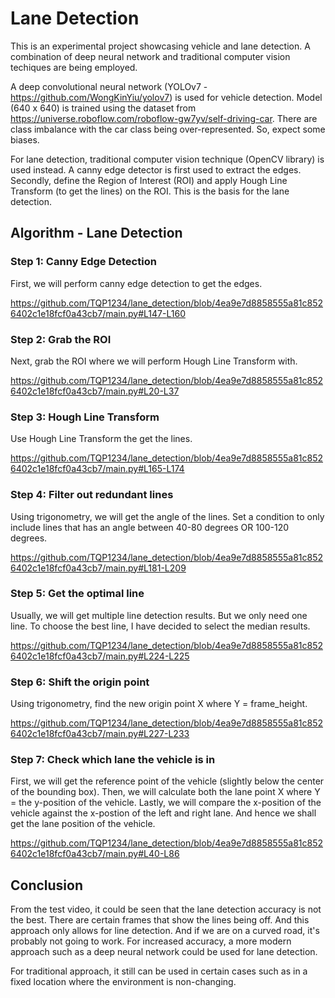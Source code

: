 # Lane Detection

This is an experimental project showcasing vehicle and lane detection. A combination of deep neural network and traditional computer vision techiques are being employed.

A deep convolutional neural network (YOLOv7 - https://github.com/WongKinYiu/yolov7) is used for vehicle detection. Model (640 x 640) is trained using the dataset from https://universe.roboflow.com/roboflow-gw7yv/self-driving-car. There are class imbalance with the car class being over-represented. So, expect some biases.

For lane detection, traditional computer vision technique (OpenCV library) is used instead. A canny edge detector is first used to extract the edges. Secondly, define the Region of Interest (ROI) and apply Hough Line Transform (to get the lines) on the ROI. This is the basis for the lane detection.

## Algorithm - Lane Detection

### Step 1: Canny Edge Detection

First, we will perform canny edge detection to get the edges.

https://github.com/TQP1234/lane_detection/blob/4ea9e7d8858555a81c8526402c1e18fcf0a43cb7/main.py#L147-L160

### Step 2: Grab the ROI

Next, grab the ROI where we will perform Hough Line Transform with.

https://github.com/TQP1234/lane_detection/blob/4ea9e7d8858555a81c8526402c1e18fcf0a43cb7/main.py#L20-L37

### Step 3: Hough Line Transform

Use Hough Line Transform the get the lines.

https://github.com/TQP1234/lane_detection/blob/4ea9e7d8858555a81c8526402c1e18fcf0a43cb7/main.py#L165-L174

### Step 4: Filter out redundant lines

Using trigonometry, we will get the angle of the lines. Set a condition to only include lines that has an angle between 40-80 degrees OR 100-120 degrees.

https://github.com/TQP1234/lane_detection/blob/4ea9e7d8858555a81c8526402c1e18fcf0a43cb7/main.py#L181-L209

### Step 5: Get the optimal line

Usually, we will get multiple line detection results. But we only need one line. To choose the best line, I have decided to select the median results.

https://github.com/TQP1234/lane_detection/blob/4ea9e7d8858555a81c8526402c1e18fcf0a43cb7/main.py#L224-L225

### Step 6: Shift the origin point

Using trigonometry, find the new origin point X where Y = frame_height.

https://github.com/TQP1234/lane_detection/blob/4ea9e7d8858555a81c8526402c1e18fcf0a43cb7/main.py#L227-L233

### Step 7: Check which lane the vehicle is in

First, we will get the reference point of the vehicle (slightly below the center of the bounding box). Then, we will calculate both the lane point X where Y = the y-position of the vehicle. Lastly, we will compare the x-position of the vehicle against the x-postion of the left and right lane. And hence we shall get the lane position of the vehicle.

https://github.com/TQP1234/lane_detection/blob/4ea9e7d8858555a81c8526402c1e18fcf0a43cb7/main.py#L40-L86

## Conclusion

From the test video, it could be seen that the lane detection accuracy is not the best. There are certain frames that show the lines being off. And this approach only allows for line detection. And if we are on a curved road, it's probably not going to work. For increased accuracy, a more modern approach such as a deep neural network could be used for lane detection.

For traditional approach, it still can be used in certain cases such as in a fixed location where the environment is non-changing.
